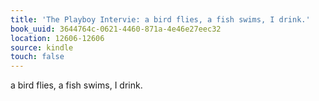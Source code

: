 ```yaml
---
title: 'The Playboy Intervie: a bird flies, a fish swims, I drink.'
book_uuid: 3644764c-0621-4460-871a-4e46e27eec32
location: 12606-12606
source: kindle
touch: false
---
```


a bird flies, a fish swims, I drink.